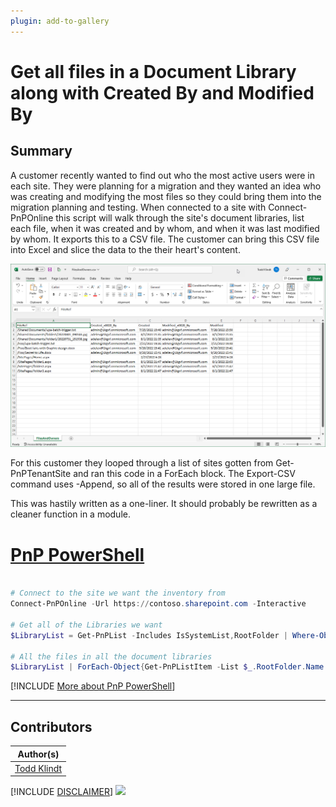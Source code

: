 ```yaml
---
plugin: add-to-gallery
---
```


# Get all files in a Document Library along with Created By and Modified By

## Summary

A customer recently wanted to find out who the most active users were in each site. They were planning for a migration and they wanted an idea who was creating and modifying the most files so they could bring them into the migration planning and testing. When connected to a site with Connect-PnPOnline this script will walk through the site's document libraries, list each file, when it was created and by whom, and when it was last modified by whom. It exports this to a CSV file. The customer can bring this CSV file into Excel and slice the data to the their heart's content. 

![Example Screenshot](assets/example.png)

For this customer they looped through a list of sites gotten from Get-PnPTenantSite and ran this code in a ForEach block. The Export-CSV command uses -Append, so all of the results were stored in one large file.

This was hastily written as a one-liner. It should probably be rewritten as a cleaner function in a module.


# [PnP PowerShell](#tab/pnpps)

```powershell

# Connect to the site we want the inventory from
Connect-PnPOnline -Url https://contoso.sharepoint.com -Interactive

# Get all of the Libraries we want
$LibraryList = Get-PnPList -Includes IsSystemList,RootFolder | Where-Object {($_.BaseType -eq "DocumentLibrary" -and $_.IsSystemList -eq $False) -or ($_.Title -eq "Site Pages")}

# All the files in all the document libraries
$LibraryList | ForEach-Object{Get-PnPListItem -List $_.RootFolder.Name | Where-Object{$_.FieldValues.FSObjType -ne 1} | Select-Object @{n="FileRef";e={$_.FieldValues.FileRef}},@{n="Created_x0020_By";e={$($_.FieldValues.Created_x0020_By).split("|")[2]}},@{n="Created";e={$_.FieldValues.Created}},@{n="Modified_x0020_By";e={$($_.FieldValues.Modified_x0020_By).split("|")[2]}},@{n="Modified";e={$_.FieldValues.Modified}}} | Export-Csv -Path .\FilesAndOwners.csv -Append

```
[!INCLUDE [More about PnP PowerShell](../../docfx/includes/MORE-PNPPS.md)]
***

## Contributors

| Author(s) |
|-----------|
| [Todd Klindt](https://www.toddklindt.com)|

[!INCLUDE [DISCLAIMER](../../docfx/includes/DISCLAIMER.md)]
<img src="https://m365-visitor-stats.azurewebsites.net/script-samples/scripts/spo-get-files-and-creators-modifiers" aria-hidden="true" />
